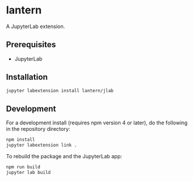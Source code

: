 # lantern

A JupyterLab extension.


## Prerequisites

* JupyterLab

## Installation

```bash
jupyter labextension install lantern/jlab
```

## Development

For a development install (requires npm version 4 or later), do the following in the repository directory:

```bash
npm install
jupyter labextension link .
```

To rebuild the package and the JupyterLab app:

```bash
npm run build
jupyter lab build
```


